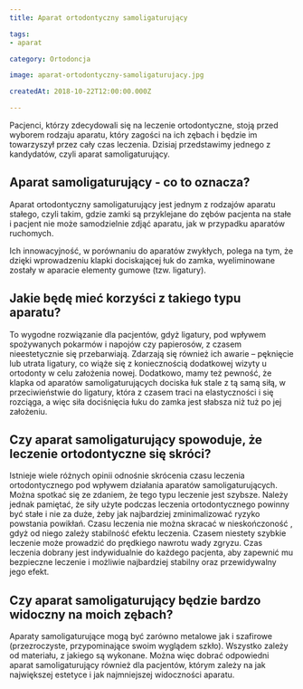 ```yaml
---
title: Aparat ortodontyczny samoligaturujący

tags:
- aparat

category: Ortodoncja

image: aparat-ortodontyczny-samoligaturujacy.jpg

createdAt: 2018-10-22T12:00:00.000Z

---
```


Pacjenci, którzy zdecydowali się na leczenie ortodontyczne, stoją przed wyborem rodzaju aparatu, który zagości na ich zębach i będzie im towarzyszył przez cały czas leczenia. <!--more--> Dzisiaj przedstawimy jednego z kandydatów, czyli aparat samoligaturujący. 

## Aparat samoligaturujący - co to oznacza?
Aparat ortodontyczny samoligaturujący jest jednym z rodzajów aparatu stałego, czyli takim, gdzie zamki są przyklejane do zębów pacjenta na stałe i pacjent nie może samodzielnie zdjąć aparatu, jak w przypadku aparatów ruchomych.

Ich innowacyjność, w porównaniu do aparatów zwykłych, polega na tym, że dzięki wprowadzeniu klapki dociskającej łuk do zamka, wyeliminowane zostały w aparacie elementy gumowe (tzw. ligatury).

## Jakie będę mieć korzyści z takiego typu aparatu?
To wygodne rozwiązanie dla pacjentów, gdyż ligatury, pod wpływem spożywanych pokarmów i napojów czy papierosów, z czasem nieestetycznie się przebarwiają. Zdarzają się również ich awarie – pęknięcie lub utrata ligatury, co wiąże się z koniecznością dodatkowej wizyty u ortodonty w celu założenia nowej. Dodatkowo, mamy też pewność, że klapka od aparatów samoligaturujących dociska łuk stale z tą samą siłą, w przeciwieństwie do ligatury, która z czasem traci na elastyczności i się rozciąga, a więc siła dociśnięcia łuku do zamka jest słabsza niż tuż po jej założeniu.

## Czy aparat samoligaturujący spowoduje, że leczenie ortodontyczne się skróci?
Istnieje wiele różnych opinii odnośnie skrócenia czasu leczenia ortodontycznego pod wpływem działania aparatów samoligaturujących. Można spotkać się ze zdaniem, że tego typu leczenie jest szybsze. Należy jednak pamiętać, że siły użyte podczas leczenia ortodontycznego powinny być stałe i nie za duże, żeby jak najbardziej zminimalizować ryzyko powstania powikłań. Czasu leczenia nie można skracać w nieskończoność , gdyż od niego zależy stabilność efektu leczenia.  Czasem niestety szybkie leczenie może prowadzić do prędkiego nawrotu wady zgryzu. Czas leczenia dobrany jest indywidualnie do każdego pacjenta, aby zapewnić mu bezpieczne leczenie i możliwie najbardziej stabilny oraz przewidywalny jego efekt.

##  Czy aparat samoligaturujący będzie bardzo widoczny na moich zębach?
Aparaty samoligaturujące mogą być zarówno metalowe jak i szafirowe (przezroczyste, przypominające swoim wyglądem szkło). Wszystko zależy od materiału, z jakiego są wykonane. Można więc dobrać odpowiedni aparat samoligaturujący również dla pacjentów, którym zależy na jak największej estetyce i jak najmniejszej widoczności aparatu.
